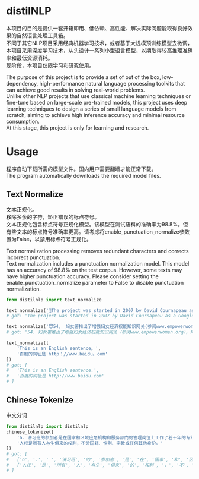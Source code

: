 # distilNLP
本项目的目的是提供一套开箱即用、低依赖、高性能、解决实际问题能取得良好效果的自然语言处理工具箱。  
不同于其它NLP项目采用经典机器学习技术，或者基于大规模预训练模型去微调，本项目采用深度学习技术，从头设计一系列小型语言模型，以期取得较高推理准确率和最低资源消耗。  
现阶段，本项目仅限学习和研究使用。

The purpose of this project is to provide a set of out of the box, low-dependency, high-performance natural language processing toolkits that can achieve good results in solving real-world problems.  
Unlike other NLP projects that use classical machine learning techniques or fine-tune based on large-scale pre-trained models, this project uses deep learning techniques to design a series of small language models from scratch, aiming to achieve high inference accuracy and minimal resource consumption.  
At this stage, this project is only for learning and research.

# Usage
程序自动下载所需的模型文件。国内用户需要翻墙才能正常下载。  
The program automatically downloads the required model files.

## Text Normalize
文本正规化。  
移除多余的字符，矫正错误的标点符号。  
文本正规化包含标点符号正规化模型。该模型在测试语料的准确率为98.8%。但有些文本的标点符号准确率更高。请考虑将enable_punctuation_normalize参数置为False，以禁用标点符号正规化。

Text normalization processing removes redundant characters and corrects incorrect punctuation.  
Text normalization includes a punctuation normalization model. This model has an accuracy of 98.8% on the test corpus. However, some texts may have higher punctuation accuracy. Please consider setting the enable_punctuation_normalize parameter to False to disable punctuation normalization.
```python
from distilnlp import text_normalize

text_normalize('The project was started in 2007 by David Cournapeau as a Google Summer of Code project， \nand since then many volunteers have contributed.\nSee the About us page for a list of core contributors. ')
# got: 'The project was started in 2007 by David Cournapeau as a Google Summer of Code project, and since then many volunteers have contributed. See the About us page for a list of core contributors.'

text_normalize('😇54。 妇女署推出了增强妇女经济权能知识网关(参阅www.empowerwomen。org)，帮助各利益攸关方建立联系并分享经验和专长。')
# got: '54. 妇女署推出了增强妇女经济权能知识网关（参阅www.empowerwomen.org），帮助各利益攸关方建立联系并分享经验和专长。'

text_normalize([
    'This is an English sentence。',
    '百度的网址是 http：//www.baidu。com'
])
# got: [
#   'This is an English sentence.',
#   '百度的网址是 http://www.baidu.com'
# ]
```

## Chinese Tokenize
中文分词
```python
from distilnlp import distilnlp
chinese_tokenize([
    '6. 讲习班的参加者是在国家和区域应急机构和服务部门的管理岗位上工作了若干年的专业人员。', 
    '人权是所有人与生俱来的权利，不分国籍、性别、宗教或任何其他身份。'
])
# got: [
#   ['6', '.', ' ', '讲习班', '的', '参加者', '是', '在', '国家', '和', '区域', '应急', '机构', '和', '服务', '部门', '的', '管理', '岗位', '上', '工作', '了', '若干年', '的', '专业', '人员', '。'], 
#   ['人权', '是', '所有', '人', '与生', '俱来', '的', '权利', '，', '不', '分', '国籍', '、', '性别', '、', '宗教', '或', '任何', '其他', '身份', '。'],
# ]
```